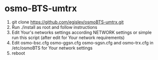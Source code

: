 # osmo-BTS-umtrx
1. git clone https://github.com/egislev/osmoBTS-umtrx.git
2. Run ./install as root and follow instructions
3. Edit Your's networks settings according NETWORK settings or simple run this script (after edit for Your network requirements)
4. Edit osmo-bsc.cfg osmo-ggsn.cfg osmo-sgsn.cfg and osmo-trx.cfg in /etc/osmoBTS for Your network settings
5. reboot
